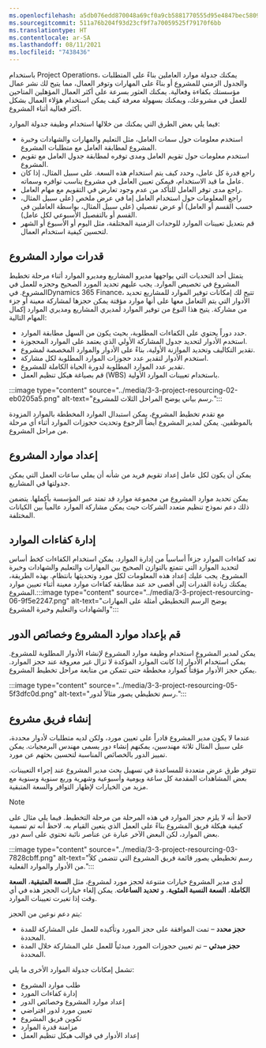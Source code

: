 ```yaml
---
ms.openlocfilehash: a5db076edd870048a69cf0a9cb5881770555d95e4847bec580959a3154dd6c21
ms.sourcegitcommit: 511a76b204f93d23cf9f7a70059525f79170f6bb
ms.translationtype: HT
ms.contentlocale: ar-SA
ms.lasthandoff: 08/11/2021
ms.locfileid: "7438436"
---
```

باستخدام Project Operations، يمكنك جدولة موارد العاملين بناءً على المتطلبات والجدول الزمني للمشروع أو بناءً على المهارات وتوفر العمال، مما يتيح لك نشر عمال مؤسستك بكفاءة وفعالية. يمكنك العثور بسرعة على أكثر العمال المؤهلين المتاحين للعمل في مشروعك، ويمكنك بسهولة معرفة كيف يمكن استخدام هؤلاء العمال بشكل أكثر فعالية أثناء المشروع.

فيما يلي بعض الطرق التي يمكنك من خلالها استخدام وظيفة جدولة الموارد:

 -  استخدم معلومات حول سمات العامل، مثل التعليم والمهارات والشهادات وخبرة المشروع لمطابقة العامل مع متطلبات المشروع.
 -  استخدم معلومات حول تقويم العامل ومدى توفره لمطابقة جدول العامل مع تقويم المشروع.
 -  راجع قدرة كل عامل، وحدد كيف يتم استخدام هذه السعة. على سبيل المثال، إذا كان عامل ما قيد الاستخدام، فيمكن تعيين العامل في مشروع يناسب توافره وسماته.
 -  راجع مدى توفر العامل للتأكد من عدم وجود تعارض في التقويم مع مهام العامل.
 -  راجع المعلومات حول استخدام العامل إما في عرض ملخص (على سبيل المثال، حسب القسم أو العامل) أو عرض تفصيلي (على سبيل المثال، بواسطة العاملين في القسم أو بالتفصيل الأسبوعي لكل عامل).
 -  قم بتعديل تعيينات الموارد للوحدات الزمنية المختلفة، مثل اليوم أو الأسبوع أو الشهر لتحسين كيفية استخدام العمال.

## <a name="project-resourcing-capabilities"></a>قدرات موارد المشروع

يتمثل أحد التحديات التي يواجهها مديرو المشاريع ومديرو الموارد أثناء مرحلة تخطيط المشروع في تخصيص الموارد. يجب عليهم تحديد المورد الصحيح وحجزه للعمل في المشروع. فيDynamics 365 Finance، تتيح لك إمكانات توفير الموارد للمشاريع تحديد الأدوار التي يتم التعامل معها على أنها موارد مؤقتة يمكن حجزها لمشاركة معينة أو جزء من مشاركة. يتيح هذا النوع من توفير الموارد لمديري المشاريع ومديري الموارد إكمال المهام التالية:

 -  حدد دوراً يحتوي على الكفاءات المطلوبة، بحيث يكون من السهل مطابقة الموارد.
 -  استخدم الأدوار لتحديد جدول المشاركة الأولي الذي يعتمد على الموارد المحجوزة.
 -  تقدير التكاليف وتحديد الموازنة الأولية، بناءً على الأدوار والموارد المخصصة لمشروع.
 -  استخدم الأدوار لتقدير عدد حجوزات الموارد المطلوبة لكل مشاركة.
 -  تقدير عدد الموارد المطلوبة لدورة الحياة الكاملة للمشروع.
 -  قم بصياغة هيكل تنظيم العمل (WBS) باستخدام تعيينات الموارد الأولية.

:::image type="content" source="../media/3-3-project-resourcing-02-eb0205a5.png" alt-text="رسم بياني يوضح المراحل الثلاث للمشروع.":::


مع تقدم تخطيط المشروع، يمكن استبدال الموارد المخططة بالموارد المزودة بالموظفين. يمكن لمدير المشروع أيضاً الرجوع وتحديث حجوزات الموارد أثناء أي مرحلة من مراحل المشروع.

## <a name="set-up-project-resources"></a>إعداد موارد المشروع

يمكن أن يكون لكل عامل إعداد تقويم فريد من شأنه أن يملي ساعات العمل التي يمكن جدولتها في المشاريع.

يمكن تحديد موارد المشروع من مجموعة موارد قد تمتد عبر المؤسسة بأكملها. يتضمن ذلك دعم نموذج تنظيم متعدد الشركات حيث يمكن مشاركة الموارد عالمياً بين الكيانات المختلفة.

## <a name="manage-resource-competencies"></a>إدارة كفاءات الموارد

تعد كفاءات الموارد جزءاً أساسياً من إدارة الموارد. يمكن استخدام الكفاءات كخط أساس لتحديد الموارد التي تتمتع بالتوازن الصحيح بين المهارات والتعليم والشهادات وخبرة المشروع. يجب عليك إعداد هذه المعلومات لكل مورد وتحديثها بانتظام. بهذه الطريقة، يمكنك زيادة القدرات إلى أقصى حد عند مطابقة كفاءات موارد معينة أثناء تعيين موارد المشروع.:::image type="content" source="../media/3-3-project-resourcing-06-9f5e2247.png" alt-text="يوضح الرسم التخطيطي أمثلة على المهارات والشهادات والتعليم وخبرة المشروع":::


## <a name="set-up-project-resource-and-role-characteristics"></a>قم بإعداد موارد المشروع وخصائص الدور

يمكن لمدير المشروع استخدام وظيفة موارد المشروع لإنشاء الأدوار المطلوبة للمشروع. يمكن استخدام الأدوار إذا كانت الموارد المؤكدة لا تزال غير معروفة عند حجز الموارد. يمكن حجز الأدوار مؤقتاً كموارد مخططة حتى تتمكن من متابعة مراحل تخطيط المشروع.

:::image type="content" source="../media/3-3-project-resourcing-05-5f3dfc0d.png" alt-text="رسم تخطيطي يصور مثالاً لدور.":::


## <a name="create-a-project-team"></a>إنشاء فريق مشروع

عندما لا يكون مدير المشروع قادراً على تعيين مورد، ولكن لديه متطلبات لأدوار محددة، على سبيل المثال ثلاثة مهندسين، يمكنهم إنشاء دور يسمى مهندس البرمجيات. يمكن تمييز الدور بالخصائص المناسبة لتحسين بحثهم عن مورد.

تتوفر طرق عرض متعددة للمساعدة في تسهيل بحث مدير المشروع عند إجراء التعيينات. بعض المشاهدات المقدمة كل ساعة ويومية وأسبوعية وشهرية وربع سنوية وسنوية مع مزيد من الخيارات لإظهار التوافر والسعة المتبقية.

> [!NOTE]
> لاحظ أنه لا يلزم حجز الموارد في هذه المرحلة من مرحلة التخطيط. فيما يلي مثال على كيفية هيكلة فريق المشروع بناءً على العمل الذي يتعين القيام به. لاحظ أنه تم تسمية بعض الموارد، لكن البعض الآخر عبارة عن عناصر نائبة تحتوي على اسم دور.

:::image type="content" source="../media/3-3-project-resourcing-03-7828cbff.png" alt-text="رسم تخطيطي يصور قائمة فريق المشروع التي تتضمن كلاً من الأدوار والموارد الفعلية.":::


لدى مدير المشروع خيارات متنوعة لحجز مورد لمشروع، مثل **السعة المتبقية**، **السعة الكاملة**، **السعة النسبة المئوية**، و **تحديد الساعات**. يمكن إلغاء خيارات الحجز هذه في أي وقت إذا تغيرت تعيينات الموارد.

يتم دعم نوعين من الحجز:

 -  **حجز محدد** – تمت الموافقة على حجز المورد وتأكيده للعمل على المشاركة للمدة المحددة.
 -  **حجز مبدئي** – تم تعيين حجوزات المورد مبدئياً للعمل على المشاركة خلال المدة المحددة.

تشمل إمكانات جدولة الموارد الأخرى ما يلي:

 -  طلب موارد المشروع
 -  إدارة كفاءات المورد
 -  إعداد موارد المشروع وخصائص الدور
 -  تعيين مورد لدور افتراضي
 -  تكوين فريق المشروع
 -  مزامنة قدرة الموارد
 -  إعداد الأدوار في قوالب هيكل تنظيم العمل
